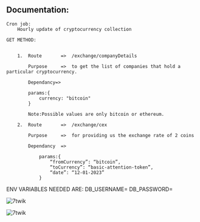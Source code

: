 Documentation:
--------------

    Cron job: 
        Hourly update of cryptocurrency collection

    GET METHOD:


        1.  Route       =>  /exchange/companyDetails

            Purpose     =>  to get the list of companies that hold a particular cryptocurrency.
            
            Dependancy=>

            params:{
                currency: "bitcoin"          
            }

            Note:Possible values are only bitcoin or ethereum.

        2.  Route       =>  /exchange/cex

            Purpose     =>  for providing us the exchange rate of 2 coins
            
            Dependancy  =>

                params:{
                    “fromCurrency”: “bitcoin”,
                    “toCurrency”: “basic-attention-token”,
                    “date”: “12-01-2023”
                }   




ENV VARIABLES NEEDED ARE:
DB_USERNAME=
DB_PASSWORD=

<p><img align="center" src="https://asset.cloudinary.com/dcyfkgtgv/153f9042ffc774c2a579521dd657829f" alt="7twik" /></p>
<p><img align="center" src="https://asset.cloudinary.com/dcyfkgtgv/d7ee1c436bb093663132e5dbbf3e42f9" alt="7twik" /></p>
